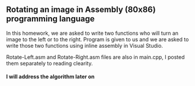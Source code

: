 ## Rotating an image in Assembly (80x86) programming language

In this homework, we are asked to write two functions who will turn an image to the left or to the right. Program is given to us and we are asked to write those two functions using inline assembly in Visual Studio.

Rotate-Left.asm and Rotate-Right.asm files are also in main.cpp, I posted them separately to reading clearity.

#### I will address the algorithm later on

